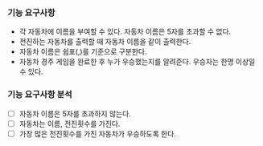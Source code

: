 ### 기능 요구사항
- 각 자동차에 이름을 부여할 수 있다. 자동차 이름은 5자를 초과할 수 없다.
- 전진하는 자동차를 출력할 때 자동차 이름을 같이 출력한다.
- 자동차 이름은 쉼표(,)를 기준으로 구분한다.
- 자동차 경주 게임을 완료한 후 누가 우승했는지를 알려준다. 우승자는 한명 이상일 수 있다.

### 기능 요구사항 분석
- [ ] 자동차 이름은 5자를 초과하지 않는다.
- [ ] 자동차는 이름, 전진횟수를 가진다.
- [ ] 가장 많은 전진횟수를 가진 자동차가 우승하도록 한다.
